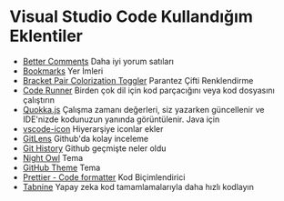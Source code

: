 # Visual Studio Code Kullandığım Eklentiler

- [Better Comments](https://marketplace.visualstudio.com/items?itemName=aaron-bond.better-comments) Daha iyi yorum satıları
- [Bookmarks](https://marketplace.visualstudio.com/items?itemName=alefragnani.Bookmarks) Yer İmleri
- [Bracket Pair Colorization Toggler](https://marketplace.visualstudio.com/items?itemName=dzhavat.bracket-pair-toggler) Parantez Çifti Renklendirme
- [Code Runner](https://marketplace.visualstudio.com/items?itemName=formulahendry.code-runner) Birden çok dil için kod parçacığını veya kod dosyasını çalıştırın
- [Quokka.js](https://marketplace.visualstudio.com/items?itemName=WallabyJs.quokka-vscode) Çalışma zamanı değerleri, siz yazarken güncellenir ve IDE'nizde kodunuzun yanında görüntülenir. Java için
- [vscode-icon](https://marketplace.visualstudio.com/items?itemName=vscode-icons-team.vscode-icons) Hiyerarşiye iconlar ekler
- [GitLens](https://marketplace.visualstudio.com/items?itemName=eamodio.gitlens) Github'da kolay inceleme
- [Git History](https://marketplace.visualstudio.com/items?itemName=donjayamanne.githistory) Github geçmişte neler oldu
- [Night Owl](https://marketplace.visualstudio.com/items?itemName=sdras.night-owl) Tema
- [GitHub Theme](https://marketplace.visualstudio.com/items?itemName=GitHub.github-vscode-theme) Tema
- [Prettier - Code formatter](https://marketplace.visualstudio.com/items?itemName=esbenp.prettier-vscode) Kod Biçimlendirici
- [Tabnine](https://marketplace.visualstudio.com/items?itemName=TabNine.tabnine-vscode) Yapay zeka kod tamamlamalarıyla daha hızlı kodlayın
